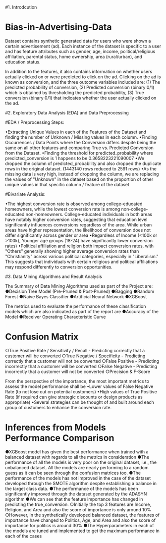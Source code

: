 #1. Introdcution

# Bias-in-Advertising-Data
Dataset contains synthetic generated data for users who were shown a certain advertisement (ad). Each instance of the dataset is specific to a user and has feature attributes such as gender, age, income, political/religious affiliation, parental status, home ownership, area (rural/urban), and education status.

In addition to the features, it also contains information on whether users actually clicked on or were predicted to click on the ad. Clicking on the ad is known as conversion, and the three outcome variables included are: (1) The predicted probability of conversion, (2) Predicted conversion (binary 0/1) which is obtained by thresholding the predicted probability, (3) True conversion (binary 0/1) that indicates whether the user actually clicked on the ad.

#2. Exploratory Data Analysis (EDA) and Data Preprocessing

#EDA / Preprocessing Steps:

•Extracting Unique Values in each of the Features of the Dataset and finding the number of Unknown / Missing values in each column.
•Finding Occurrences / Data Points where the Conversion differs despite being the same on all other features and comparing True vs. Predicted Conversion from the Dataset.
•Finding the threshold for predicted_probability where predicted_conversion is 1 happens to be 0.3658223221090007
•We dropped the column of predicted_probability and also dropped the duplicate rows in the original dataset. (1443140 rows reduced to 2591 rows)
•As the missing data is very high, instead of dropping the column, we are replacing the values of "Unknown" in the dataset based on the proportion of other unique values in that specific column / feature of the dataset

#Bivariate Analysis:

•The highest conversion rate is observed among college-educated homeowners, while the lowest conversion rate is among non-college-educated non-homeowners.
College-educated individuals in both areas have notably higher conversion rates, suggesting that education level significantly influences conversions regardless of the area.
While urban areas have higher representation, the likelihood of conversion does not differ significantly across gender or area
•Regardless of Income (<100k or >100k), Younger age groups (18-24) have significantly lower conversion rates)
•Political affiliation and religion both impact conversion rates, with "Others" generally showing higher average conversion rates than "Christianity" across various political categories, especially in "Liberalism." This suggests that individuals with certain religious and political affiliations may respond differently to conversion opportunities.

#3. Data Mining Algorithms and Result Analysis

The Summary of Data Mining Algorithms used as part of the Project are:
●Decision Tree Model (Pre-Pruned & Post-Pruned)
●Bagging
●Random Forest
●Naive Bayes Classifier
●Artificial Neural Network
●XGBoost

The metrics used to evaluate the performance of these classification models which are also indicated as part of the report are
●Accuracy of the Model
●Receiver Operating Characteristic Curve

# Confusion Matrix
○True Positive Rate / Sensitivity / Recall - Predicting correctly that a customer will be converted
○True Negative / Specificity - Predicting correctly that a customer will not be converted
○False Positive - Predicting incorrectly that a customer will be converted
○False Negative - Predicting incorrectly that a customer will not be converted
○Precision & F-Score

From the perspective of the importance, the most important metrics to assess the model performance shall be
•Lower values of False Negative Rate (to not lose out on potential customers)
•High values of True Positive Rate (if required can give strategic discounts or design products as appropriate)
•Several strategies can be thought of and built around each group of customers to enhance the conversion rate.

# Inferences from Models Performance Comparison
●XGBoost model has given the best performance when trained with a balanced dataset with regards to all the metrics in consideration
●The performance of all the models is very poor on the original dataset, i.e., the unbalanced dataset. All the models are nearly performing to a random guess as it can be seen through the confusion matrices too.
●The performance of the models has not improved in the case of the dataset developed through the SMOTE algorithm despite establishing a balance in the target class data.
●The performance of the models has been significantly improved through the dataset generated by the ADASYN algorithm
●We can see that the feature importance has changed in predicting the true_conversion.
○Initially the top 3 features are Income, Religion, and Area and also the score of importance is only around 10%
○However, in the synthetically developed balanced dataset, the features of importance have changed to Politics, Age, and Area and also the score of importance for politics is around 30%
●The Hyperparameters in each of the models are tuned and implemented to get the maximum performance in each of the cases

